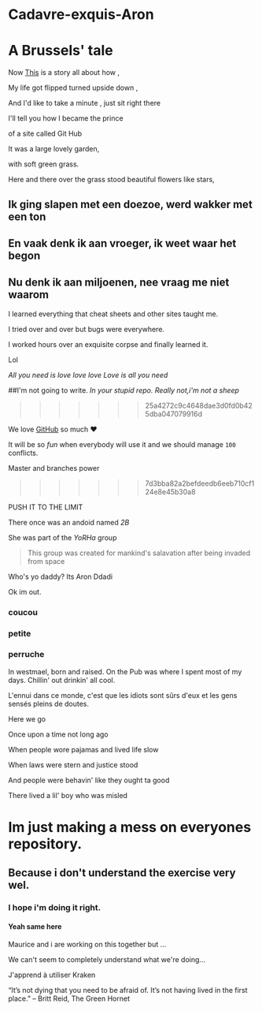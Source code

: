 # Cadavre-exquis-Aron
# A Brussels' tale

Now [This](https://www.youtube.com/watch?v=1nCqRmx3Dnw) is a story all about how ,

My life got flipped turned upside down ,

And I'd like to take a minute , just sit right there  


I'll tell you how I became the prince

of a site called Git Hub

It was a large lovely garden,

with soft green grass.

Here and there over the grass stood beautiful flowers like stars,

## Ik ging slapen met een doezoe, werd wakker met een ton
## En vaak denk ik aan vroeger, ik weet waar het begon
## Nu denk ik aan miljoenen, nee vraag me niet waarom



I learned everything that cheat sheets and other sites taught me.

I tried over and over but bugs were everywhere.

I worked hours over an exquisite corpse and finally learned it.

Lol


*All you need is love love love
Love is all you need*

##I'm not going to write.
_In your stupid repo._
*Really not,i'm not a sheep*
>>>>>>> 25a4272c9c4648dae3d0fd0b425dba047079916d

We love [GitHub](https://github.com) so much :heart:

It will be so *fun* when everybody will use it and we should manage `100` conflicts.

Master and branches power
>>>>>>> 7d3bba82a2befdeedb6eeb710cf124e8e45b30a8

PUSH IT TO THE LIMIT

There once was an andoid named _2B_

She was part of the *YoRHa* group
> This group was created for mankind's salavation after being invaded from space

Who's yo daddy? Its Aron Ddadi

Ok im out.

### coucou
### petite
### perruche

 In westmael, born and raised.
 On the Pub was where I spent most of my days.
 Chillin' out drinkin' all cool.


 L'ennui dans ce monde, c'est que les idiots sont sûrs d'eux et les gens sensés pleins de doutes.

Here we go

Once upon a time not long ago

When people wore pajamas and lived life slow

When laws were stern and justice stood

And people were behavin' like they ought ta good

There lived a lil' boy who was misled

# Im just making a mess on everyones repository.
## Because i don't understand the exercise very wel.
### I hope i'm doing it right.



#### Yeah same here ####

Maurice and i are working on this together but ...

We can't seem to completely understand what we're doing...

J'apprend à utiliser Kraken

“It’s not dying that you need to be afraid of. It’s not having lived in the first place.”
– Britt Reid, The Green Hornet
